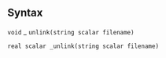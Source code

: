 ## Syntax

`void`<span class="nowrap"> _ `unlink(string scalar filename)`

`real scalar _unlink(string scalar filename)`
